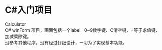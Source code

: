 # C#入门项目

Calculator  
C# winForm 项目，画面包括一个label、0~9数字键、C清空键、=等于求值键、加减乘除键。  
没参考其他程序，没有经过仔细设计，一切为了实现基本功能。  
